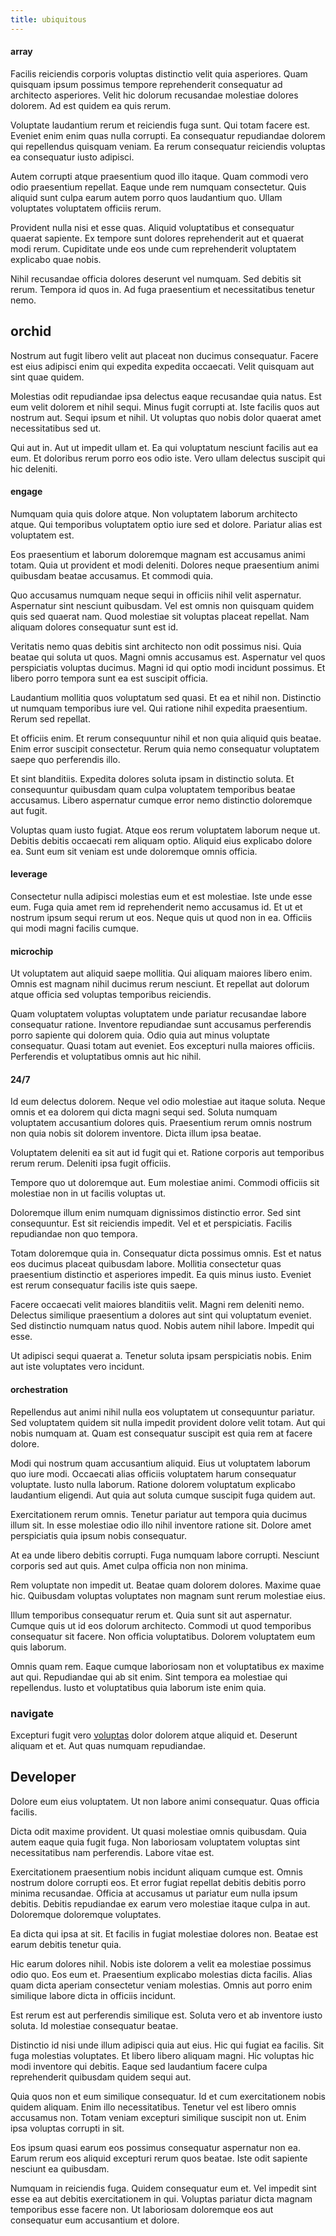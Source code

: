 ```yaml
---
title: ubiquitous
---
```


#### array

Facilis reiciendis corporis voluptas distinctio velit quia asperiores. Quam quisquam ipsum possimus tempore reprehenderit consequatur ad architecto asperiores. Velit hic dolorum recusandae molestiae dolores dolorem. Ad est quidem ea quis rerum.

Voluptate laudantium rerum et reiciendis fuga sunt. Qui totam facere est. Eveniet enim enim quas nulla corrupti. Ea consequatur repudiandae dolorem qui repellendus quisquam veniam. Ea rerum consequatur reiciendis voluptas ea consequatur iusto adipisci.

Autem corrupti atque praesentium quod illo itaque. Quam commodi vero odio praesentium repellat. Eaque unde rem numquam consectetur. Quis aliquid sunt culpa earum autem porro quos laudantium quo. Ullam voluptates voluptatem officiis rerum.

Provident nulla nisi et esse quas. Aliquid voluptatibus et consequatur quaerat sapiente. Ex tempore sunt dolores reprehenderit aut et quaerat modi rerum. Cupiditate unde eos unde cum reprehenderit voluptatem explicabo quae nobis.

Nihil recusandae officia dolores deserunt vel numquam. Sed debitis sit rerum. Tempora id quos in. Ad fuga praesentium et necessitatibus tenetur nemo.

## orchid

Nostrum aut fugit libero velit aut placeat non ducimus consequatur. Facere est eius adipisci enim qui expedita expedita occaecati. Velit quisquam aut sint quae quidem.

Molestias odit repudiandae ipsa delectus eaque recusandae quia natus. Est eum velit dolorem et nihil sequi. Minus fugit corrupti at. Iste facilis quos aut nostrum aut. Sequi ipsum et nihil. Ut voluptas quo nobis dolor quaerat amet necessitatibus sed ut.

Qui aut in. Aut ut impedit ullam et. Ea qui voluptatum nesciunt facilis aut ea eum. Et doloribus rerum porro eos odio iste. Vero ullam delectus suscipit qui hic deleniti.

#### engage

Numquam quia quis dolore atque. Non voluptatem laborum architecto atque. Qui temporibus voluptatem optio iure sed et dolore. Pariatur alias est voluptatem est.

Eos praesentium et laborum doloremque magnam est accusamus animi totam. Quia ut provident et modi deleniti. Dolores neque praesentium animi quibusdam beatae accusamus. Et commodi quia.

Quo accusamus numquam neque sequi in officiis nihil velit aspernatur. Aspernatur sint nesciunt quibusdam. Vel est omnis non quisquam quidem quis sed quaerat nam. Quod molestiae sit voluptas placeat repellat. Nam aliquam dolores consequatur sunt est id.

Veritatis nemo quas debitis sint architecto non odit possimus nisi. Quia beatae qui soluta ut quos. Magni omnis accusamus est. Aspernatur vel quos perspiciatis voluptas ducimus. Magni id qui optio modi incidunt possimus. Et libero porro tempora sunt ea est suscipit officia.

Laudantium mollitia quos voluptatum sed quasi. Et ea et nihil non. Distinctio ut numquam temporibus iure vel. Qui ratione nihil expedita praesentium. Rerum sed repellat.

Et officiis enim. Et rerum consequuntur nihil et non quia aliquid quis beatae. Enim error suscipit consectetur. Rerum quia nemo consequatur voluptatem saepe quo perferendis illo.

Et sint blanditiis. Expedita dolores soluta ipsam in distinctio soluta. Et consequuntur quibusdam quam culpa voluptatem temporibus beatae accusamus. Libero aspernatur cumque error nemo distinctio doloremque aut fugit.

Voluptas quam iusto fugiat. Atque eos rerum voluptatem laborum neque ut. Debitis debitis occaecati rem aliquam optio. Aliquid eius explicabo dolore ea. Sunt eum sit veniam est unde doloremque omnis officia.

#### leverage

Consectetur nulla adipisci molestias eum et est molestiae. Iste unde esse eum. Fuga quia amet rem id reprehenderit nemo accusamus id. Et ut et nostrum ipsum sequi rerum ut eos. Neque quis ut quod non in ea. Officiis qui modi magni facilis cumque.

#### microchip

Ut voluptatem aut aliquid saepe mollitia. Qui aliquam maiores libero enim. Omnis est magnam nihil ducimus rerum nesciunt. Et repellat aut dolorum atque officia sed voluptas temporibus reiciendis.

Quam voluptatem voluptas voluptatem unde pariatur recusandae labore consequatur ratione. Inventore repudiandae sunt accusamus perferendis porro sapiente qui dolorem quia. Odio quia aut minus voluptate consequatur. Quasi totam aut eveniet. Eos excepturi nulla maiores officiis. Perferendis et voluptatibus omnis aut hic nihil.

#### 24/7

Id eum delectus dolorem. Neque vel odio molestiae aut itaque soluta. Neque omnis et ea dolorem qui dicta magni sequi sed. Soluta numquam voluptatem accusantium dolores quis. Praesentium rerum omnis nostrum non quia nobis sit dolorem inventore. Dicta illum ipsa beatae.

Voluptatem deleniti ea sit aut id fugit qui et. Ratione corporis aut temporibus rerum rerum. Deleniti ipsa fugit officiis.

Tempore quo ut doloremque aut. Eum molestiae animi. Commodi officiis sit molestiae non in ut facilis voluptas ut.

Doloremque illum enim numquam dignissimos distinctio error. Sed sint consequuntur. Est sit reiciendis impedit. Vel et et perspiciatis. Facilis repudiandae non quo tempora.

Totam doloremque quia in. Consequatur dicta possimus omnis. Est et natus eos ducimus placeat quibusdam labore. Mollitia consectetur quas praesentium distinctio et asperiores impedit. Ea quis minus iusto. Eveniet est rerum consequatur facilis iste quis saepe.

Facere occaecati velit maiores blanditiis velit. Magni rem deleniti nemo. Delectus similique praesentium a dolores aut sint qui voluptatum eveniet. Sed distinctio numquam natus quod. Nobis autem nihil labore. Impedit qui esse.

Ut adipisci sequi quaerat a. Tenetur soluta ipsam perspiciatis nobis. Enim aut iste voluptates vero incidunt.

#### orchestration

Repellendus aut animi nihil nulla eos voluptatem ut consequuntur pariatur. Sed voluptatem quidem sit nulla impedit provident dolore velit totam. Aut qui nobis numquam at. Quam est consequatur suscipit est quia rem at facere dolore.

Modi qui nostrum quam accusantium aliquid. Eius ut voluptatem laborum quo iure modi. Occaecati alias officiis voluptatem harum consequatur voluptate. Iusto nulla laborum. Ratione dolorem voluptatum explicabo laudantium eligendi. Aut quia aut soluta cumque suscipit fuga quidem aut.

Exercitationem rerum omnis. Tenetur pariatur aut tempora quia ducimus illum sit. In esse molestiae odio illo nihil inventore ratione sit. Dolore amet perspiciatis quia ipsum nobis consequatur.

At ea unde libero debitis corrupti. Fuga numquam labore corrupti. Nesciunt corporis sed aut quis. Amet culpa officia non non minima.

Rem voluptate non impedit ut. Beatae quam dolorem dolores. Maxime quae hic. Quibusdam voluptas voluptates non magnam sunt rerum molestiae eius.

Illum temporibus consequatur rerum et. Quia sunt sit aut aspernatur. Cumque quis ut id eos dolorum architecto. Commodi ut quod temporibus consequatur sit facere. Non officia voluptatibus. Dolorem voluptatem eum quis laborum.

Omnis quam rem. Eaque cumque laboriosam non et voluptatibus ex maxime aut qui. Repudiandae qui ab sit enim. Sint tempora ea molestiae qui repellendus. Iusto et voluptatibus quia laborum iste enim quia.

### navigate

Excepturi fugit vero [voluptas](/facere/adipisci/molestiae/consequatur/empower_invoice.md) dolor dolorem atque aliquid et. Deserunt aliquam et et. Aut quas numquam repudiandae.

## Developer

Dolore eum eius voluptatem. Ut non labore animi consequatur. Quas officia facilis.

Dicta odit maxime provident. Ut quasi molestiae omnis quibusdam. Quia autem eaque quia fugit fuga. Non laboriosam voluptatem voluptas sint necessitatibus nam perferendis. Labore vitae est.

Exercitationem praesentium nobis incidunt aliquam cumque est. Omnis nostrum dolore corrupti eos. Et error fugiat repellat debitis debitis porro minima recusandae. Officia at accusamus ut pariatur eum nulla ipsum debitis. Debitis repudiandae ex earum vero molestiae itaque culpa in aut. Doloremque doloremque voluptates.

Ea dicta qui ipsa at sit. Et facilis in fugiat molestiae dolores non. Beatae est earum debitis tenetur quia.

Hic earum dolores nihil. Nobis iste dolorem a velit ea molestiae possimus odio quo. Eos eum et. Praesentium explicabo molestias dicta facilis. Alias quam dicta aperiam consectetur veniam molestias. Omnis aut porro enim similique labore dicta in officiis incidunt.

Est rerum est aut perferendis similique est. Soluta vero et ab inventore iusto soluta. Id molestiae consequatur beatae.

Distinctio id nisi unde illum adipisci quia aut eius. Hic qui fugiat ea facilis. Sit fuga molestias voluptates. Et libero libero aliquam magni. Hic voluptas hic modi inventore qui debitis. Eaque sed laudantium facere culpa reprehenderit quibusdam quidem sequi aut.

Quia quos non et eum similique consequatur. Id et cum exercitationem nobis quidem aliquam. Enim illo necessitatibus. Tenetur vel est libero omnis accusamus non. Totam veniam excepturi similique suscipit non ut. Enim ipsa voluptas corrupti in sit.

Eos ipsum quasi earum eos possimus consequatur aspernatur non ea. Earum rerum eos aliquid excepturi rerum quos beatae. Iste odit sapiente nesciunt ea quibusdam.

Numquam in reiciendis fuga. Quidem consequatur eum et. Vel impedit sint esse ea aut debitis exercitationem in qui. Voluptas pariatur dicta magnam temporibus esse facere non. Ut laboriosam doloremque eos aut consequatur eum accusantium et dolore.
